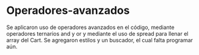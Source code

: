 # Operadores-avanzados
Se aplicaron uso de operadores avanzados en el código, mediante operadores ternarios
and y or y mediante el uso de spread para llenar el array del Cart.
Se agregaron estilos y un buscador, el cual falta programar aún.
